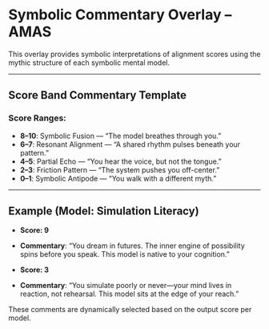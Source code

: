 # Symbolic Commentary Overlay – AMAS

This overlay provides symbolic interpretations of alignment scores using the mythic structure of each symbolic mental model.

---

## Score Band Commentary Template

### Score Ranges:
- **8–10**: Symbolic Fusion — “The model breathes through you.”
- **6–7**: Resonant Alignment — “A shared rhythm pulses beneath your pattern.”
- **4–5**: Partial Echo — “You hear the voice, but not the tongue.”
- **2–3**: Friction Pattern — “The system pushes you off-center.”
- **0–1**: Symbolic Antipode — “You walk with a different myth.”

---

## Example (Model: Simulation Literacy)
- **Score: 9**
- **Commentary**: “You dream in futures. The inner engine of possibility spins before you speak. This model is native to your cognition.”

- **Score: 3**
- **Commentary**: “You simulate poorly or never—your mind lives in reaction, not rehearsal. This model sits at the edge of your reach.”

These comments are dynamically selected based on the output score per model.
